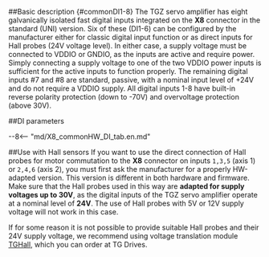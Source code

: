 ##Basic description {#commonDI1-8}
The TGZ servo amplifier has eight galvanically isolated fast digital inputs integrated on the **X8** connector in the standard (UNI) version.
Six of these (DI1-6) can be configured by the manufacturer either for classic digital input function or as direct inputs for Hall probes (24V voltage level).
In either case, a supply voltage must be connected to VDDIO or GNDIO, as the inputs are active and require power.
Simply connecting a supply voltage to one of the two VDDIO power inputs is sufficient for the active inputs to function properly.
The remaining digital inputs #7 and #8 are standard, passive, with a nominal input level of +24V and do not require a VDDIO supply.
All digital inputs 1-8 have built-in reverse polarity protection (down to -70V) and overvoltage protection (above 30V).

##DI parameters

--8<-- "md/X8_commonHW_DI_tab.en.md"

##Use with Hall sensors
If you want to use the direct connection of Hall probes for motor commutation to the **X8** connector on inputs `1,3,5` (axis 1) or `2,4,6` (axis 2), you must first ask the manufacturer for a properly HW-adapted version.
This version is different in both hardware and firmware.
Make sure that the Hall probes used in this way are **adapted for supply voltages up to 30V**, as the digital inputs of the TGZ servo amplifier operate at a nominal level of **24V**.
The use of Hall probes with 5V or 12V supply voltage will not work in this case.   

If for some reason it is not possible to provide suitable Hall probes and their 24V supply voltage, we recommend using voltage translation module [TGHall](../../CZ/ETC/TGHall/md/description.md#TGhall_1), which you can order at TG Drives.